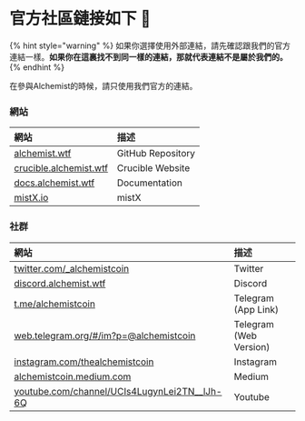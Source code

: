 # 官方社區鏈接如下 🔗



{% hint style="warning" %}
如果你選擇使用外部連結，請先確認跟我們的官方連結一樣。**如果你在這裏找不到同一樣的連結，那就代表連結不是屬於我們的。**
{% endhint %}

在參與Alchemist的時候，請只使用我們官方的連結。

### 網站

| 網站 | 描述 |
| :--- | :--- |
| [alchemist.wtf](http://alchemist.wtf) | GitHub Repository |
| [crucible.alchemist.wtf](https://crucible.alchemist.wtf/) | Crucible Website |
| [docs.alchemist.wtf](https://docs.alchemist.wtf) | Documentation |
| [mistX.io](https://mistx.io/) | mistX |

### 社群

| 網站 | 描述 |
| :--- | :--- |
| [twitter.com/\_alchemistcoin](https://twitter.com/_alchemistcoin) | Twitter |
| [discord.alchemist.wtf](http://discord.alchemist.wtf) | Discord |
| [t.me/alchemistcoin](https://t.me/alchemistcoin) | Telegram \(App Link\) |
| [web.telegram.org/\#/im?p=@alchemistcoin](https://web.telegram.org/#/im?p=@alchemistcoin) | Telegram \(Web Version\) |
| [instagram.com/thealchemistcoin](https://www.instagram.com/thealchemistcoin/) | Instagram |
| [alchemistcoin.medium.com](https://alchemistcoin.medium.com/) | Medium |
| [youtube.com/channel/UCIs4LugynLei2TN\_\_lJh-6Q](https://www.youtube.com/channel/UCIs4LugynLei2TN__lJh-6Q) | Youtube |



